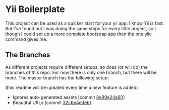 Yii Boilerplate
===============

This project can be used as a quicker start for your yii app. I know Yii is fast. But I've found out I was doing the same steps for every little project, so I though I could set up a more complete bootstrap app then the one yiic command gives me.

The Branches
-------------

As different projects require different setups, so does (or will do) the branches of this repo. For now there is only one branch, but there will be more. The master branch has the following setup:

(this readme will be updated every time a new feature is added)

* Ignores auto-generated assets [commit [8e89e24a60](https://github.com/svallory/yii-boilerplate/commit/8e89e24a6077ef5057e62cd11dddfe45fb026c4c)]
* Beautiful URLs [commit [32c6e4edeb](https://github.com/svallory/yii-boilerplate/commit/32c6e4edebe81045aed5e81d2578d7adbd55b239)]